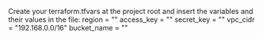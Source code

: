 Create your terraform.tfvars at the project root and insert the variables and their values in the file:
region      = ""
access_key  = ""
secret_key  = ""
vpc_cidr    = "192.168.0.0/16"
bucket_name = ""